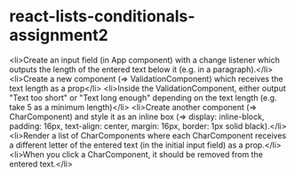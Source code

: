 # react-lists-conditionals-assignment2
&lt;li>Create an input field (in App component) with a change listener which outputs the length of the entered text below it (e.g. in a paragraph).&lt;/li>           &lt;li>Create a new component (=> ValidationComponent) which receives the text length as a prop&lt;/li>           &lt;li>Inside the ValidationComponent, either output "Text too short" or "Text long enough" depending on the text length (e.g. take 5 as a minimum length)&lt;/li>           &lt;li>Create another component (=> CharComponent) and style it as an inline box (=> display: inline-block, padding: 16px, text-align: center, margin: 16px, border: 1px solid black).&lt;/li>           &lt;li>Render a list of CharComponents where each CharComponent receives a different letter of the entered text (in the initial input field) as a prop.&lt;/li>           &lt;li>When you click a CharComponent, it should be removed from the entered text.&lt;/li>
